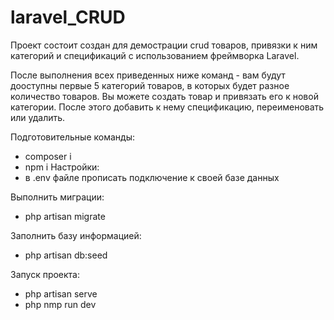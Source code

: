 # laravel_CRUD
Проект состоит создан для демострации crud товаров, привязки к ним категорий и спецификаций с использованием фреймворка Laravel. 

После выполнения всех приведенных ниже команд - вам будут дооступны первые 5 категорий товаров, в которых будет разное количество  товаров. Вы можете создать товар и привязать его к новой категории. После этого добавить к нему спецификацию, переименовать или удалить.


Подготовительные команды:
- composer i 
 - npm i 
Настройки:
- в .env файле прописать подключение к своей базе данных

Выполнить миграции: 
- php artisan migrate 

Заполнить базу информацией: 
- php artisan db:seed 

Запуск проекта: 
- php artisan serve 
- php nmp run dev

